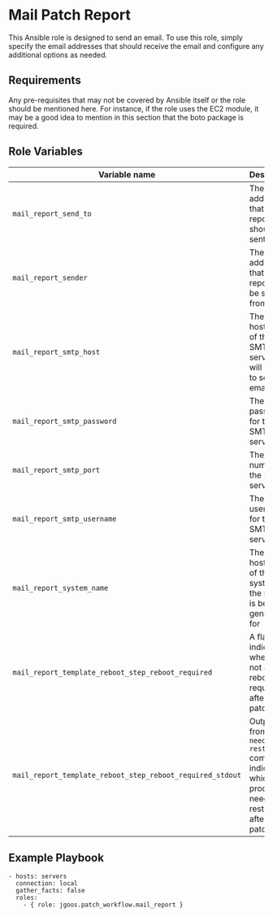 Mail Patch Report
=========

This Ansible role is designed to send an email. To use this role, simply specify the email addresses that should receive the email and configure any additional options as needed.

Requirements
------------

Any pre-requisites that may not be covered by Ansible itself or the role should be mentioned here. For instance, if the role uses the EC2 module, it may be a good idea to mention in this section that the boto package is required.

Role Variables
--------------

| Variable name | Description |
| --- | --- |
| `mail_report_send_to` | The email address that the report should be sent to |
| `mail_report_sender` | The email address that the report will be sent from |
| `mail_report_smtp_host` | The hostname of the SMTP server that will be used to send the email |
| `mail_report_smtp_password` | The password for the SMTP server |
| `mail_report_smtp_port` | The port number of the SMTP server |
| `mail_report_smtp_username` | The username for the SMTP server |
| `mail_report_system_name` | The hostname of the system that the report is being generated for |
| `mail_report_template_reboot_step_reboot_required` | A flag indicating whether or not a reboot is required after patching |
| `mail_report_template_reboot_step_reboot_required_stdout` | Output from the `needs-restarting` command, indicating which processes need to be restarted after patching |

Example Playbook
----------------

    - hosts: servers
      connection: local
      gather_facts: false
      roles:
        - { role: jgoos.patch_workflow.mail_report }

